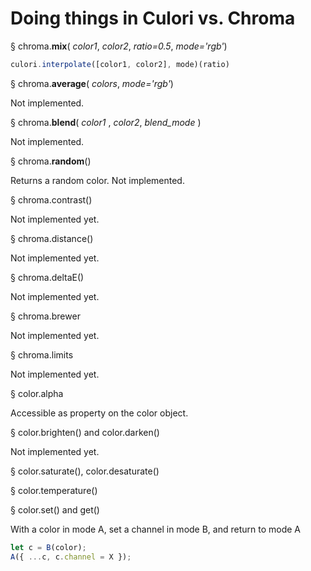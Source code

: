 # Doing things in Culori vs. Chroma

§ chroma.__mix__( _color1_, _color2_, _ratio=0.5_, _mode='rgb'_)

```js
culori.interpolate([color1, color2], mode)(ratio)
```

§ chroma.__average__( _colors_, _mode='rgb'_)

Not implemented.

§ chroma.__blend__( _color1_ , _color2_, _blend_mode_ )

Not implemented.

§ chroma.__random__()

Returns a random color. Not implemented.


§ chroma.contrast()

Not implemented yet.

§ chroma.distance()

Not implemented yet.

§ chroma.deltaE()

Not implemented yet.

§ chroma.brewer

Not implemented yet.

§ chroma.limits

Not implemented yet.

§ color.alpha

Accessible as property on the color object.

§ color.brighten() and color.darken()

Not implemented yet.

§ color.saturate(), color.desaturate()

§ color.temperature()


§ color.set() and get()

With a color in mode A, set a channel in mode B, and return to mode A

```js
let c = B(color);
A({ ...c, c.channel = X });
```

